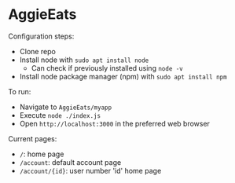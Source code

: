 # AggieEats

Configuration steps:
  - Clone repo
  - Install node with `sudo apt install node`
    - Can check if previously installed using `node -v`
  - Install node package manager (npm) with `sudo apt install npm`

To run:
  - Navigate to `AggieEats/myapp`
  - Execute `node ./index.js`
  - Open `http://localhost:3000` in the preferred web browser


Current pages:
  - `/`: home page
  - `/account`: default account page
  - `/account/{id}`: user number 'id' home page
